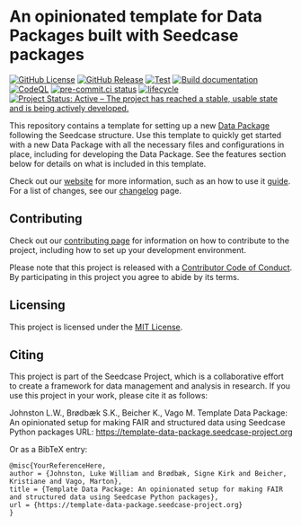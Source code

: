 

# An opinionated template for Data Packages built with Seedcase packages

<!-- [![DOI]()]() -->

[![GitHub
License](https://img.shields.io/github/license/seedcase-project/template-data-package)](https://github.com/seedcase-project/template-data-package/blob/main/LICENSE.md)
[![GitHub
Release](https://img.shields.io/github/v/release/seedcase-project/template-data-package)](https://github.com/seedcase-project/template-data-package/releases/latest)
[![Test](https://github.com/seedcase-project/template-data-package/actions/workflows/test.yml/badge.svg)](https://github.com/seedcase-project/template-data-package/actions/workflows/build-package.yml)
[![Build
documentation](https://github.com/seedcase-project/template-data-package/actions/workflows/build-website.yml/badge.svg)](https://github.com/seedcase-project/template-data-package/actions/workflows/build-website.yml)
[![CodeQL](https://github.com/seedcase-project/template-data-package/actions/workflows/github-code-scanning/codeql/badge.svg?branch=main)](https://github.com/seedcase-project/template-data-package/actions/workflows/github-code-scanning/codeql)
[![pre-commit.ci
status](https://results.pre-commit.ci/badge/github/seedcase-project/template-data-package/main.svg)](https://results.pre-commit.ci/latest/github/seedcase-project/template-data-package/main)
[![lifecycle](https://lifecycle.r-lib.org/articles/figures/lifecycle-experimental.svg)](https://lifecycle.r-lib.org/articles/stages.html#experimental)
[![Project Status: Active – The project has reached a stable, usable
state and is being actively
developed.](https://www.repostatus.org/badges/latest/active.svg)](https://www.repostatus.org/#active)

This repository contains a template for setting up a new [Data
Package](https://datapackage.org/) following the Seedcase structure. Use
this template to quickly get started with a new Data Package with all
the necessary files and configurations in place, including for
developing the Data Package. See the features section below for details
on what is included in this template.

Check out our
[website](https://template-data-package.seedcase-project.org/) for more
information, such as an how to use it
[guide](https://template-data-package.seedcase-project.org/docs/guide/).
For a list of changes, see our
[changelog](https://template-data-package.seedcase-project.org/docs/releases/)
page.

## Contributing

Check out our [contributing
page](https://template-data-package.seedcase-project.org/CONTRIBUTING/)
for information on how to contribute to the project, including how to
set up your development environment.

Please note that this project is released with a [Contributor Code of
Conduct](https://github.com/seedcase-project/.github/blob/main/CODE_OF_CONDUCT.md).
By participating in this project you agree to abide by its terms.

## Licensing

This project is licensed under the [MIT
License](https://github.com/seedcase-project/template-data-package/blob/main/LICENSE.md).

## Citing

This project is part of the Seedcase Project, which is a collaborative
effort to create a framework for data management and analysis in
research. If you use this project in your work, please cite it as
follows:

Johnston L.W., Brødbæk S.K., Beicher K., Vago M. Template Data Package:
An opinionated setup for making FAIR and structured data using Seedcase
Python packages URL: https://template-data-package.seedcase-project.org

Or as a BibTeX entry:

    @misc{YourReferenceHere,
    author = {Johnston, Luke William and Brødbæk, Signe Kirk and Beicher, Kristiane and Vago, Marton},
    title = {Template Data Package: An opinionated setup for making FAIR and structured data using Seedcase Python packages},
    url = {https://template-data-package.seedcase-project.org}
    }
